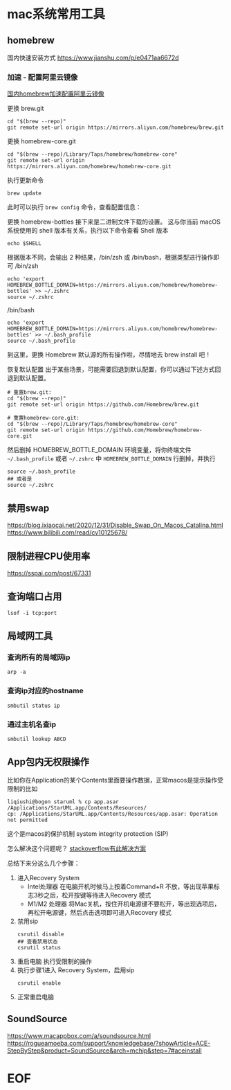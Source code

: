 # mac系统常用工具

## homebrew 

国内快速安装方式
https://www.jianshu.com/p/e0471aa6672d


### 加速 - 配置阿里云镜像

[国内homebrew加速配置阿里云镜像](https://learnku.com/mac/wikis/39228 )

更换 brew.git
```shell
cd "$(brew --repo)"
git remote set-url origin https://mirrors.aliyun.com/homebrew/brew.git
```

更换 homebrew-core.git
```shell
cd "$(brew --repo)/Library/Taps/homebrew/homebrew-core"
git remote set-url origin https://mirrors.aliyun.com/homebrew/homebrew-core.git
```

执行更新命令
```
brew update
```

此时可以执行 `brew config` 命令，查看配置信息：


更换 homebrew-bottles
接下来是二进制文件下载的设置。
这与你当前 macOS 系统使用的 shell 版本有关系，执行以下命令查看 Shell 版本
```shell
echo $SHELL
```
根据版本不同，会输出 2 种结果，/bin/zsh 或 /bin/bash，根据类型进行操作即可
/bin/zsh
```shell
echo 'export HOMEBREW_BOTTLE_DOMAIN=https://mirrors.aliyun.com/homebrew/homebrew-bottles' >> ~/.zshrc
source ~/.zshrc
```

/bin/bash
```shell
echo 'export HOMEBREW_BOTTLE_DOMAIN=https://mirrors.aliyun.com/homebrew/homebrew-bottles' >> ~/.bash_profile
source ~/.bash_profile
```

到这里，更换 Homebrew 默认源的所有操作啦，尽情地去 brew install 吧！


恢复默认配置
出于某些场景，可能需要回退到默认配置，你可以通过下述方式回退到默认配置。
```shell
# 重置brew.git:
cd "$(brew --repo)"
git remote set-url origin https://github.com/Homebrew/brew.git

# 重置homebrew-core.git:
cd "$(brew --repo)/Library/Taps/homebrew/homebrew-core"
git remote set-url origin https://github.com/Homebrew/homebrew-core.git
```

然后删掉 HOMEBREW_BOTTLE_DOMAIN 环境变量，将你终端文件 `~/.bash_profile` 或者 `~/.zshrc` 中 `HOMEBREW_BOTTLE_DOMAIN` 行删掉，并执行
```shell
source ~/.bash_profile
## 或者是
source ~/.zshrc
```

## 禁用swap
https://blog.ixiaocai.net/2020/12/31/Disable_Swap_On_Macos_Catalina.html
https://www.bilibili.com/read/cv10125678/

## 限制进程CPU使用率
https://sspai.com/post/67331

## 查询端口占用
`lsof -i tcp:port`

## 局域网工具

### 查询所有的局域网ip
`arp -a`
### 查询ip对应的hostname
`smbutil status ip`
### 通过主机名查ip
`smbutil lookup ABCD`


## App包内无权限操作
比如你在Application的某个Contents里面要操作数据，正常macos是提示操作受限制的比如
```shell
liqiushi@bogon staruml % cp app.asar /Applications/StarUML.app/Contents/Resources/
cp: /Applications/StarUML.app/Contents/Resources/app.asar: Operation not permitted
```

这个是macos的保护机制
system integrity protection (SIP)

怎么解决这个问题呢？
[stackoverflow有此解决方案](https://stackoverflow.com/questions/32659348/operation-not-permitted-when-on-root-el-capitan-rootless-disabled )

总结下来分这么几个步骤：

1. 进入Recovery System
    - Intel处理器 在电脑开机时候马上按着Command+R 不放，等出现苹果标志3秒之后，松开按键等待进入Recovery 模式
    - M1/M2 处理器  将Mac关机，按住开机电源键不要松开，等出现选项后，再松开电源键，然后点击选项即可进入Recovery 模式
2. 禁用sip
    ```shell
    csrutil disable
    ## 查看禁用状态
    csrutil status
    ```
3. 重启电脑 执行受限制的操作
4. 执行步骤1进入 Recovery System，启用sip
    ```shell
    csrutil enable
    ```
5. 正常重启电脑

## SoundSource

https://www.macappbox.com/a/soundsource.html
https://rogueamoeba.com/support/knowledgebase/?showArticle=ACE-StepByStep&product=SoundSource&arch=mchip&step=7#aceinstall

# EOF